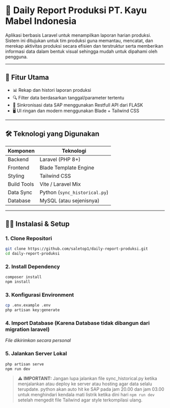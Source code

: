 # 🧾 Daily Report Produksi PT. Kayu Mabel Indonesia

Aplikasi berbasis Laravel untuk menampilkan laporan harian produksi. Sistem ini ditujukan untuk tim produksi guna memantau, mencatat, dan merekap aktivitas produksi secara efisien dan terstruktur serta memberikan informasi data dalam bentuk visual sehingga mudah untuk dipahami oleh pengguna.

---

## 🚀 Fitur Utama

- 📊 Rekap dan histori laporan produksi
- 🔍 Filter data berdasarkan tanggal/parameter tertentu
- 📂 Sinkronisasi data SAP menggunakan Restfull API dari FLASK
- 🖥️ UI ringan dan modern menggunakan Blade + Tailwind CSS

---

## 🛠️ Teknologi yang Digunakan

| Komponen         | Teknologi                           |
|------------------|-------------------------------------|
| Backend          | Laravel (PHP 8+)                    |
| Frontend         | Blade Template Engine               |
| Styling          | Tailwind CSS                        |
| Build Tools      | Vite / Laravel Mix                  |
| Data Sync        | Python (`sync_historical.py`)       |
| Database         | MySQL (atau sejenisnya)             |

---

## 🧑‍💻 Instalasi & Setup

### 1. Clone Repositori

```bash
git clone https://github.com/saletop1/daily-report-produksi.git
cd daily-report-produksi
```

### 2. Install Dependency
```bash
composer install
npm install
```

### 3. Konfigurasi Environment
```bash
cp .env.example .env
php artisan key:generate
```

### 4. Import Database (Karena Database tidak dibangun dari migration laravel)

_File dikirimkan secara personal_

### 5. Jalankan Server Lokal
```bash
php artisan serve
npm run dev
```

> ⚠️ **IMPORTANT:** Jangan lupa jalankan file sync_historical.py ketika menjalankan atau deploy ke server atau hosting agar data selalu terupdate.
> python akan auto hit ke SAP pada jam 20.00 dan jam 03.00 untuk menghindari kendala mati listrik ketika dini hari 
> `npm run dev` setelah mengedit file Tailwind agar style terkompilasi ulang.